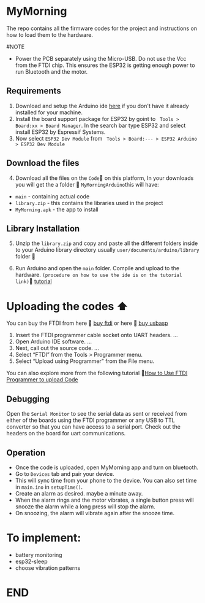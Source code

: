 # MyMorning
The repo contains all the firmware codes for the project and instructions on how to load them to the hardware.

#NOTE
- Power the PCB separately using the Micro-USB. Do not use the Vcc from the FTDI chip. This ensures the ESP32 is getting enough power to run Bluetooth and the motor.
 
## Requirements
1) Download and setup the Arduino ide [here](https://www.arduino.cc/en/software) if you don't have it already installed for your machine.
2) Install the board support package for ESP32 by goint to ` Tools > Board:xx > Board Manager`. In the search bar type ESP32 and select install ESP32 by Espressif Systems.
3) Now select `ESP32 Dev Module` from ` Tools > Board:--- > ESP32 Arduino > ESP32 Dev Module`

## Download the files 
4)  Download all the files on the `Code`:arrow_down_small: on this platform, In your downloads you will get the a folder :file_folder:  `MyMorningArduino`this will have:
 - `main` - containing actual code
 - `library.zip` - this contains the libraries used in the project
 - `MyMorning.apk` - the app to install

## Library Installation
5)  Unzip the `library.zip` and copy and paste all the different folders inside to your Arduino library directory usually `user/documents/arduino/library` folder :file_folder:

6)  Run Arduino and open the `main` folder. Compile and upload to the hardware. `(procedure on how to use the ide is on the tutorial link)`:link:
[tutorial](https://www.youtube.com/watch?v=nL34zDTPkcs&t=3s)

# Uploading the codes  :arrow_up:
You can buy the FTDI from here :link: [buy ftdi](https://www.amazon.com/HiLetgo-FT232RL-Converter-Adapter-Breakout/dp/B00IJXZQ7C/ref=sr_1_3?keywords=FTDI&qid=1650483928&sr=8-3)
or here  :link: [buy usbasp](https://www.amazon.com/CP2102-Module-Converter-Downloader-Compatible/dp/B092YMT52G_)

1) Insert the FTDI programmer cable socket onto UART headers. ...
2) Open Arduino IDE software. ...
3) Next, call out the source code. ...
4) Select “FTDI” from the Tools > Programmer menu.
5) Select “Upload using Programmer” from the File menu.

You can also explore more from the following tutorial :link:[How to Use FTDI Programmer to upload Code](https://www.youtube.com/watch?v=JYchUapoqzc)

## Debugging 
Open the `Serial Monitor` to see the serial data as sent or received from either of the boards using the FTDI programmer or any USB to TTL converter so that you can have access to a serial port. Check out the headers on the board for uart communications.

## Operation
- Once the code is uploaded, open MyMorning app and turn on bluetooth.
- Go to `Devices` tab and pair your device.
- This will sync time from your phone to the device. You can also set time in `main.ino` in `setupTime()`.
- Create an alarm as desired. maybe a minute away.
- When the alarm rings and the motor vibrates, a single button press will snooze the alarm while a long press will stop the alarm.
- On snoozing, the alarm will vibrate again after the snooze time.

# To implement: 
- battery monitoring
- esp32-sleep
- choose vibration patterns

# END


